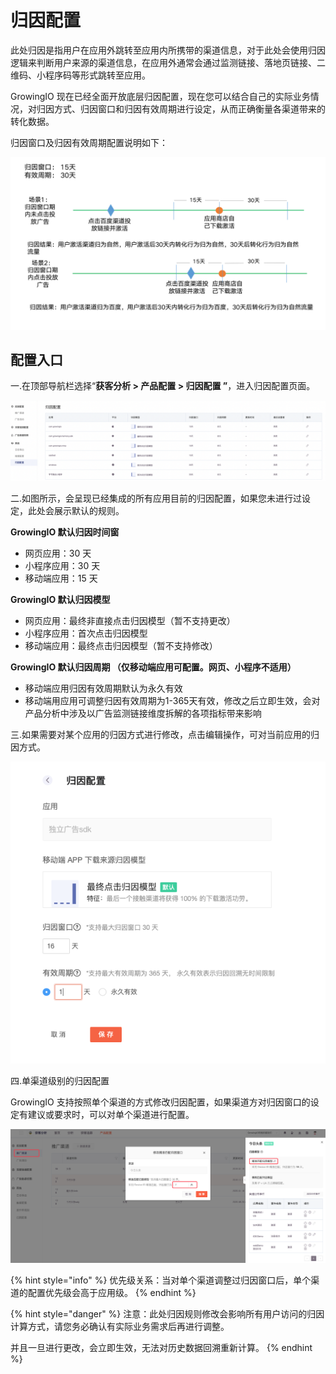 # 归因配置

此处归因是指用户在应用外跳转至应用内所携带的渠道信息，对于此处会使用归因逻辑来判断用户来源的渠道信息，在应用外通常会通过监测链接、落地页链接、二维码、小程序码等形式跳转至应用。

GrowingIO 现在已经全面开放底层归因配置，现在您可以结合自己的实际业务情况，对归因方式、归因窗口和归因有效周期进行设定，从而正确衡量各渠道带来的转化数据。

归因窗口及归因有效周期配置说明如下：



![](<../../../.gitbook/assets/截屏2022-01-25 17.58.25.png>)



## 配置入口

一.在顶部导航栏选择“**获客分析 > 产品配置 > 归因配置 ”**，进入归因配置页面。

![](<../../../.gitbook/assets/截屏2022-01-19 10.36.48.png>)

二.如图所示，会呈现已经集成的所有应用目前的归因配置，如果您未进行过设定，此处会展示默认的规则。

**GrowingIO 默认归因时间窗**

* 网页应用：30 天
* 小程序应用：30 天
* 移动端应用：15 天

**GrowingIO 默认归因模型**

* 网页应用：最终非直接点击归因模型（暂不支持更改）
* 小程序应用：首次点击归因模型
* 移动端应用：最终点击归因模型（暂不支持修改）

**GrowingIO 默认归因周期  （仅移动端应用可配置。网页、小程序不适用）**

* &#x20;移动端应用归因有效周期默认为永久有效
* &#x20;移动端用应用可调整归因有效周期为1-365天有效，修改之后立即生效，会对产品分析中涉及以广告监测链接维度拆解的各项指标带来影响

三.如果需要对某个应用的归因方式进行修改，点击编辑操作，可对当前应用的归因方式。

![](<../../../.gitbook/assets/截屏2022-01-19 10.01.10.png>)

四.单渠道级别的归因配置

GrowingIO 支持按照单个渠道的方式修改归因配置，如果渠道方对归因窗口的设定有建议或要求时，可以对单个渠道进行配置。

![](<../../../.gitbook/assets/image (120).png>)

{% hint style="info" %}
优先级关系：当对单个渠道调整过归因窗口后，单个渠道的配置优先级会高于应用级。
{% endhint %}

{% hint style="danger" %}
注意：此处归因规则修改会影响所有用户访问的归因计算方式，请您务必确认有实际业务需求后再进行调整。

并且一旦进行更改，会立即生效，无法对历史数据回溯重新计算。
{% endhint %}









